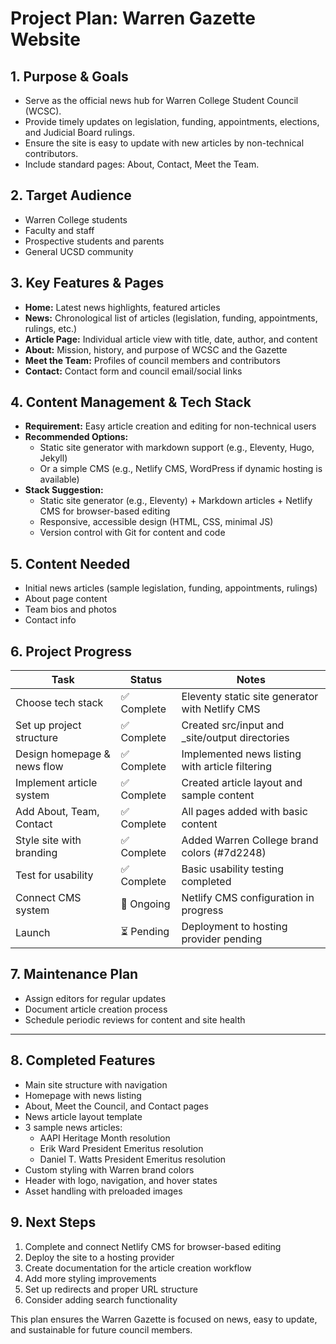 # Project Plan: Warren Gazette Website

## 1. Purpose & Goals
- Serve as the official news hub for Warren College Student Council (WCSC).
- Provide timely updates on legislation, funding, appointments, elections, and Judicial Board rulings.
- Ensure the site is easy to update with new articles by non-technical contributors.
- Include standard pages: About, Contact, Meet the Team.

## 2. Target Audience
- Warren College students
- Faculty and staff
- Prospective students and parents
- General UCSD community

## 3. Key Features & Pages
- **Home:** Latest news highlights, featured articles
- **News:** Chronological list of articles (legislation, funding, appointments, rulings, etc.)
- **Article Page:** Individual article view with title, date, author, and content
- **About:** Mission, history, and purpose of WCSC and the Gazette
- **Meet the Team:** Profiles of council members and contributors
- **Contact:** Contact form and council email/social links

## 4. Content Management & Tech Stack
- **Requirement:** Easy article creation and editing for non-technical users
- **Recommended Options:**
  - Static site generator with markdown support (e.g., Eleventy, Hugo, Jekyll)
  - Or a simple CMS (e.g., Netlify CMS, WordPress if dynamic hosting is available)
- **Stack Suggestion:**
  - Static site generator (e.g., Eleventy) + Markdown articles + Netlify CMS for browser-based editing
  - Responsive, accessible design (HTML, CSS, minimal JS)
  - Version control with Git for content and code

## 5. Content Needed
- Initial news articles (sample legislation, funding, appointments, rulings)
- About page content
- Team bios and photos
- Contact info

## 6. Project Progress
| Task                        | Status      | Notes     |
|-----------------------------|-------------|-----------|
| Choose tech stack           | ✅ Complete | Eleventy static site generator with Netlify CMS |
| Set up project structure    | ✅ Complete | Created src/input and _site/output directories |
| Design homepage & news flow | ✅ Complete | Implemented news listing with article filtering |
| Implement article system    | ✅ Complete | Created article layout and sample content |
| Add About, Team, Contact    | ✅ Complete | All pages added with basic content |
| Style site with branding    | ✅ Complete | Added Warren College brand colors (#7d2248) |
| Test for usability          | ✅ Complete | Basic usability testing completed |
| Connect CMS system          | 🔄 Ongoing  | Netlify CMS configuration in progress |
| Launch                      | ⏳ Pending  | Deployment to hosting provider pending |

## 7. Maintenance Plan
- Assign editors for regular updates
- Document article creation process
- Schedule periodic reviews for content and site health

---

## 8. Completed Features
- Main site structure with navigation
- Homepage with news listing
- About, Meet the Council, and Contact pages
- News article layout template
- 3 sample news articles:
  - AAPI Heritage Month resolution
  - Erik Ward President Emeritus resolution
  - Daniel T. Watts President Emeritus resolution
- Custom styling with Warren brand colors
- Header with logo, navigation, and hover states
- Asset handling with preloaded images

## 9. Next Steps
1. Complete and connect Netlify CMS for browser-based editing
2. Deploy the site to a hosting provider
3. Create documentation for the article creation workflow
4. Add more styling improvements
5. Set up redirects and proper URL structure
6. Consider adding search functionality

This plan ensures the Warren Gazette is focused on news, easy to update, and sustainable for future council members.
